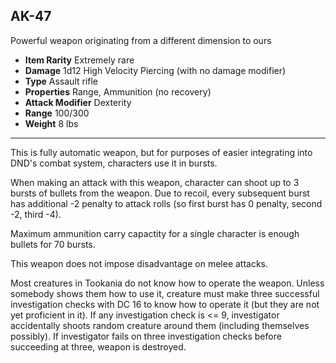 ## AK-47

Powerful weapon originating from a different dimension to ours

- **Item Rarity** Extremely rare
- **Damage** 1d12 High Velocity Piercing (with no damage modifier)
- **Type** Assault rifle
- **Properties** Range, Ammunition (no recovery)
- **Attack Modifier** Dexterity
- **Range** 100/300
- **Weight** 8 lbs

-------

This is fully automatic weapon, but for purposes of easier integrating into DND's combat system, characters use it in bursts.

When making an attack with this weapon, character can shoot up to 3 bursts of bullets from the weapon. Due to recoil, every subsequent burst has additional -2 penalty to attack rolls (so first burst has 0 penalty, second -2, third -4).

Maximum ammunition carry capactity for a single character is enough bullets for 70 bursts.

This weapon does not impose disadvantage on melee attacks.

Most creatures in Tookania do not know how to operate the weapon. Unless somebody shows them how to use it, creature must make three successful investigation checks with DC 16 to know how to operate it (but they are not yet proficient in it). If any investigation check is <= 9, investigator accidentally shoots random creature around them (including themselves possibly). If investigator fails on three investigation checks before succeeding at three, weapon is destroyed.
